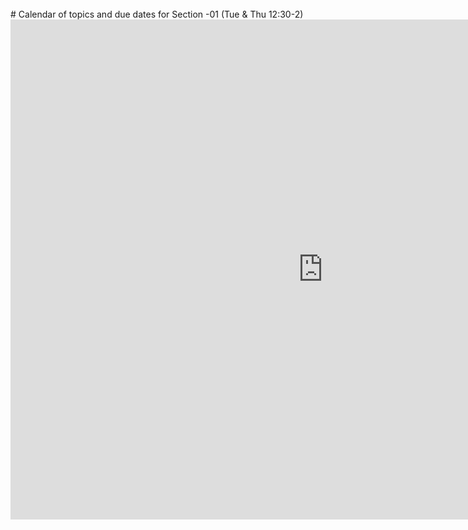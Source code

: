 
<br>
# Calendar of topics and due dates for Section -01 (Tue & Thu 12:30-2)
<br>

<iframe src="https://calendar.google.com/calendar/embed?showCalendars=0&amp;height=800&amp;wkst=1&amp;bgcolor=%23FFFFFF&amp;src=mail.csuchico.edu_nc66paji5lqqmd6uqfu1sdfvls%40group.calendar.google.com&amp;color=%2323164E&amp;ctz=America%2FLos_Angeles" style="border-width:0" width="1000" height="800" frameborder="0" scrolling="no"></iframe>